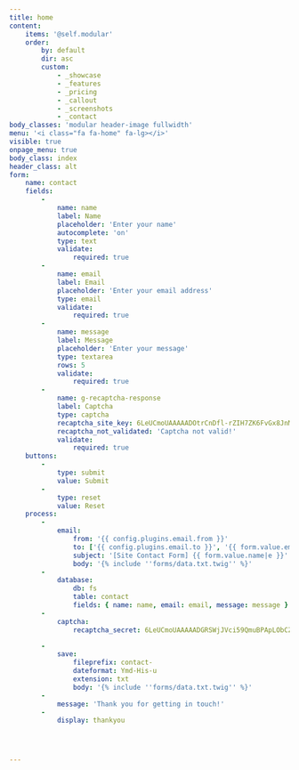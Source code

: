 ```yaml
---
title: home
content:
    items: '@self.modular'
    order:
        by: default
        dir: asc
        custom:
            - _showcase
            - _features
            - _pricing
            - _callout
            - _screenshots
            - _contact
body_classes: 'modular header-image fullwidth'
menu: '<i class="fa fa-home" fa-lg></i>'
visible: true
onpage_menu: true
body_class: index
header_class: alt
form:
    name: contact
    fields:
        -
            name: name
            label: Name
            placeholder: 'Enter your name'
            autocomplete: 'on'
            type: text
            validate:
                required: true
        -
            name: email
            label: Email
            placeholder: 'Enter your email address'
            type: email
            validate:
                required: true
        -
            name: message
            label: Message
            placeholder: 'Enter your message'
            type: textarea
            rows: 5
            validate:
                required: true
        -
            name: g-recaptcha-response
            label: Captcha
            type: captcha
            recaptcha_site_key: 6LeUCmoUAAAAADOtrCnDfl-rZIH7ZK6FvGx8JnMd
            recaptcha_not_validated: 'Captcha not valid!'
            validate:
                required: true
    buttons:
        -
            type: submit
            value: Submit
        -
            type: reset
            value: Reset
    process:
        -
            email:
                from: '{{ config.plugins.email.from }}'
                to: ['{{ config.plugins.email.to }}', '{{ form.value.email }}']
                subject: '[Site Contact Form] {{ form.value.name|e }}'
                body: '{% include ''forms/data.txt.twig'' %}'
        -
            database:
                db: fs
                table: contact
                fields: { name: name, email: email, message: message }
        -
            captcha:
                recaptcha_secret: 6LeUCmoUAAAAADGRSWjJVci59QmuBPApLObCZiWN

        -
            save:
                fileprefix: contact-
                dateformat: Ymd-His-u
                extension: txt
                body: '{% include ''forms/data.txt.twig'' %}'
        -
            message: 'Thank you for getting in touch!'
        -
            display: thankyou




---
```

